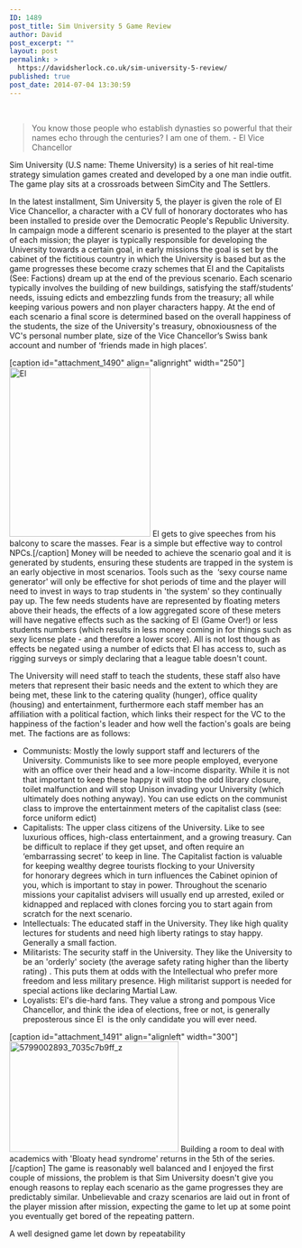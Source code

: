 ```yaml
---
ID: 1489
post_title: Sim University 5 Game Review
author: David
post_excerpt: ""
layout: post
permalink: >
  https://davidsherlock.co.uk/sim-university-5-review/
published: true
post_date: 2014-07-04 13:30:59
---
```

&nbsp;
<blockquote>You know those people who establish dynasties so powerful that their names echo through the centuries? I am one of them. - El Vice Chancellor</blockquote>

Sim University (U.S name: Theme University) is a series of hit real-time strategy simulation games created and developed by a one man indie outfit. The game play sits at a crossroads between SimCity and The Settlers.

In the latest installment, Sim University 5, the player is given the role of El Vice Chancellor, a character with a CV full of honorary doctorates who has been installed to preside over the Democratic People's Republic University. In campaign mode a different scenario is presented to the player at the start of each mission; the player is typically responsible for developing the University towards a certain goal, in early missions the goal is set by the cabinet of the fictitious country in which the University is based but as the game progresses these become crazy schemes that El and the Capitalists (See: Factions) <span data-dobid="hdw">dream up at the end of the previous scenario</span>. Each scenario typically involves the building of new buildings, satisfying the staff/students’ needs, issuing edicts and embezzling funds from the treasury; all while keeping various powers and non player characters happy. At the end of each scenario a final score is determined based on the overall happiness of the students, the size of the University's treasury, obnoxiousness of the VC's personal number plate, size of the Vice Chancellor’s Swiss bank account and number of ‘friends made in high places’.

[caption id="attachment_1490" align="alignright" width="250"]<img class="wp-image-1490 size-medium" src="http://davidsherlock.co.uk/wp-content/uploads/2014/07/52-aat0105-250x300.jpg" alt="El" width="250" height="300" /> El gets to give speeches from his balcony to scare the masses. Fear is a simple but effective way to control NPCs.[/caption]
Money will be needed to achieve the scenario goal and it is generated by students, ensuring these students are trapped in the system is an early objective in most scenarios. Tools such as the  ‘sexy course name generator' will only be effective for shot periods of time and the player will need to invest in ways to trap students in 'the system' so they continually pay up. The few needs students have are represented by floating meters above their heads, the effects of a low aggregated score of these meters will have negative effects such as the sacking of El (Game Over!) or less students numbers (which results in less money coming in for things such as sexy license plate - and therefore a lower score). All is not lost though as effects be negated using a number of edicts that El has access to, such as rigging surveys or simply declaring that a league table doesn't count.

The University will need staff to teach the students, these staff also have meters that represent their basic needs and the extent to which they are being met, these link to the catering quality (hunger), office quality (housing) and entertainment, furthermore each staff member has an affiliation with a political faction, which links their respect for the VC to the happiness of the faction's leader and how well the faction's goals are being met. The factions are as follows:
<ul>
	<li>Communists: Mostly the lowly support staff and lecturers of the University. Communists like to see more people employed, everyone with an office over their head and a low-income disparity. While it is not that important to keep these happy it will stop the odd library closure, toilet malfunction and will stop Unison invading your University (which ultimately does nothing anyway). You can use edicts on the communist class to improve the entertainment meters of the capitalist class (see: force uniform edict)</li>
	<li>Capitalists: The upper class citizens of the University. Like to see luxurious offices, high-class entertainment, and a growing treasury. Can be difficult to replace if they get upset, and often require an ‘embarrassing secret’ to keep in line. The Capitalist faction is valuable for keeping wealthy degree tourists flocking to your University for honorary degrees which in turn influences the Cabinet opinion of you, which is important to stay in power. Throughout the scenario missions your capitalist advisers will usually end up arrested, exiled or kidnapped and replaced with clones forcing you to start again from scratch for the next scenario.</li>
	<li>Intellectuals: The educated staff in the University. They like high quality lectures for students and need high liberty ratings to stay happy. Generally a small faction.</li>
	<li>Militarists: The security staff in the University. They like the University to be an 'orderly' society (the average safety rating higher than the liberty rating) . This puts them at odds with the Intellectual who prefer more freedom and less military presence. High militarist support is needed for special actions like declaring Martial Law.</li>
	<li>Loyalists: El's die-hard fans. They value a strong and pompous Vice Chancellor, and think the idea of elections, free or not, is generally preposterous since El  is the only candidate you will ever need.</li>
</ul>


[caption id="attachment_1491" align="alignleft" width="300"]<a href="http://davidsherlock.co.uk/wp-content/uploads/2014/07/5799002893_7035c7b9ff_z.jpg"><img class="wp-image-1491 size-medium" src="http://davidsherlock.co.uk/wp-content/uploads/2014/07/5799002893_7035c7b9ff_z-300x196.jpg" alt="5799002893_7035c7b9ff_z" width="300" height="196" /></a> Building a room to deal with academics with 'Bloaty head syndrome' returns in the 5th of the series.[/caption]
The game is reasonably well balanced and I enjoyed the first couple of missions, the problem is that Sim University doesn't give you enough reasons to replay each scenario as the game progresses they are predictably similar. Unbelievable and crazy scenarios are laid out in front of the player mission after mission, expecting the game to let up at some point you eventually get bored of the repeating pattern.

A well designed game let down by repeatability